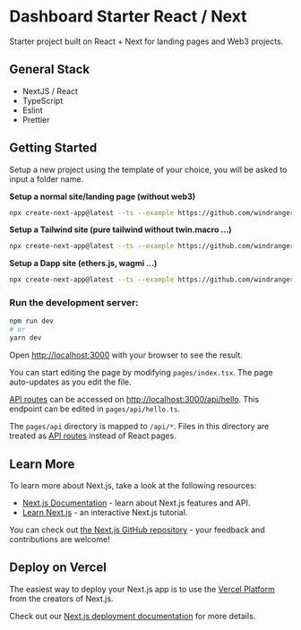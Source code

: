 # Dashboard Starter React / Next

Starter project built on React + Next for landing pages and Web3 projects.

## General Stack

- NextJS / React
- TypeScript
- Eslint
- Prettier

## Getting Started

Setup a new project using the template of your choice, you will be asked to input a folder name.

**Setup a normal site/landing page (without web3)**

```bash
npx create-next-app@latest --ts --example https://github.com/windranger-io/react-next-template
```

**Setup a Tailwind site (pure tailwind without twin.macro ...)**

```bash
npx create-next-app@latest --ts --example https://github.com/windranger-io/react-next-template/tree/tailwind
```

**Setup a Dapp site (ethers.js, wagmi ...)**

```bash
npx create-next-app@latest --ts --example https://github.com/windranger-io/react-next-template/tree/dapp
```

### Run the development server:

```bash
npm run dev
# or
yarn dev
```

Open [http://localhost:3000](http://localhost:3000) with your browser to see the result.

You can start editing the page by modifying `pages/index.tsx`. The page auto-updates as you edit the file.

[API routes](https://nextjs.org/docs/api-routes/introduction) can be accessed on [http://localhost:3000/api/hello](http://localhost:3000/api/hello). This endpoint can be edited in `pages/api/hello.ts`.

The `pages/api` directory is mapped to `/api/*`. Files in this directory are treated as [API routes](https://nextjs.org/docs/api-routes/introduction) instead of React pages.

## Learn More

To learn more about Next.js, take a look at the following resources:

- [Next.js Documentation](https://nextjs.org/docs) - learn about Next.js features and API.
- [Learn Next.js](https://nextjs.org/learn) - an interactive Next.js tutorial.

You can check out [the Next.js GitHub repository](https://github.com/vercel/next.js/) - your feedback and contributions are welcome!

## Deploy on Vercel

The easiest way to deploy your Next.js app is to use the [Vercel Platform](https://vercel.com/new?utm_medium=default-template&filter=next.js&utm_source=create-next-app&utm_campaign=create-next-app-readme) from the creators of Next.js.

Check out our [Next.js deployment documentation](https://nextjs.org/docs/deployment) for more details.
